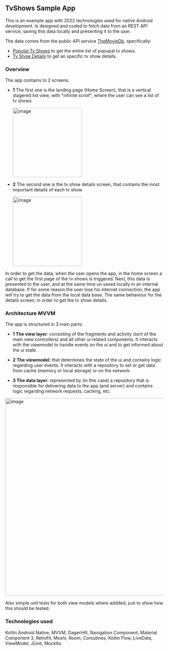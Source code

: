 ## TvShows Sample App
This is an example app with 2022 technologies used for native Android development.
Is designed and coded to fetch data from an REST API service, saving this data locally and presenting it to the user.

The data comes from the public API service [TheMovieDb](https://developers.themoviedb.org/3/getting-started/introduction), specifically:
- [Poputal Tv Shows](https://developers.themoviedb.org/3/tv/get-popular-tv-shows) to get the entire list of popupal tv shows.
- [Tv Show Details](https://developers.themoviedb.org/3/tv/get-tv-details) to get an specific tv show details.

### Overview
The app contains to 2 screens. 
- **1** The first one is the landing page (Home Screen), that is a vertical stagered list view, with "infinite scroll", where the user can see a list of tv shows.

     <img width="220" alt="image" src="https://user-images.githubusercontent.com/8594582/173067045-52dcdba9-e64b-4f68-81e6-5d1bbc3e46d8.png">

- **2** The second one is the tv show details screen, that contains the most important details of each tv show.

    <img width="220" alt="image" src="https://user-images.githubusercontent.com/8594582/173067380-8f20229b-3805-4ded-8b4b-1260517d8389.png">


In order to get the data, when the user opens the app, in the home screen a call to get the first page of the tv shows is triggered. Next, this data is presented to the user, and at the same time un saved locally in an internal database. If for some reason the user lose his internet connection, the app will try to get the data from the local data base.
The same behaviour for the details screen, in order to get the tv show details.

### Architecture MVVM
The app is structured in 3 main parts:
- **1 The view layer**: consisting of the fragments and activity (sort of the main view controllers) and all other ui related components. It interacts with the viewmodel to handle events on the ui and to get informed about the ui state.

- **2 The viewmodel**: that determines the state of the ui and contains logic regarding user events. It interacts with a repository to set or get data from cache (memory or local storage) or on the network.

- **3 The data layer**: represented by (in this case) a repository that is responsible for delivering data to the app (and server) and contains logic regarding network requests, caching, etc.

<img width="626" alt="image" src="https://user-images.githubusercontent.com/8594582/173066355-1e3d90b4-a771-493e-afa3-f6c6f32ab829.png">

Also simple unit tests for both view models where addded, just to show how this should be tested.

### Technologies used

Kotlin Android Native, MVVM, DagerHilt, Navigation Component, Material Component 3, Retrofit, Moshi, Room, Coroutines, Kotlin Flow, LiveData, ViewModel, JUnit, Mockito.

